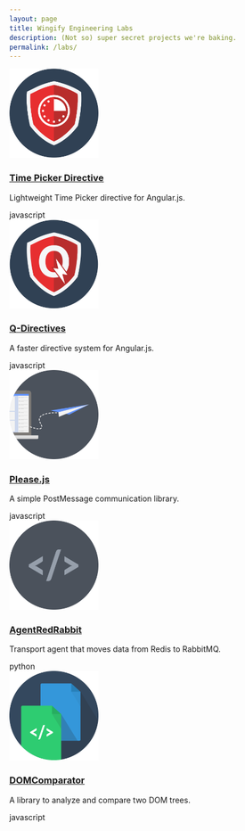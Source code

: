 ```yaml
---
layout: page
title: Wingify Engineering Labs
description: (Not so) super secret projects we're baking.
permalink: /labs/
---
```



<div class="projects">
	<div class="project-box">
		<a href="/angular-time-pciker/">
			<img src="/images/time-picker@2x.png" width="160" height="160">
			<h3>Time Picker Directive</h3>
		</a>
		<p>Lightweight Time Picker directive for Angular.js.</p>
		<span class="pill">javascript</span>
	</div>
	<div class="project-box">
		<a href="/q-directives/">
			<img src="/images/speed@2x.png" width="160" height="160">
			<h3>Q-Directives</h3>
		</a>
		<p>A faster directive system for Angular.js.</p>
		<span class="pill">javascript</span>
	</div>
	<div class="project-box">
		<a href="http://github.com/wingify/please.js">
			<img src="/images/post_message@2x.png" width="160" height="160">
			<h3>Please.js</h3>
		</a>
		<p>A simple PostMessage communication library.</p>
		<span class="pill">javascript</span>
	</div>
	<div class="project-box">
		<a href="http://github.com/wingify/agentredrabbit">
			<img src="/images/generic_code@2x.png" width="160" height="160">
			<h3>AgentRedRabbit</h3>
		</a>
		<p>Transport agent that moves data from Redis to RabbitMQ.</p>
		<span class="pill">python</span>
	</div>
	<div class="project-box">
		<a href="/dom-comparator/">
			<img src="/images/dom@2x.png" width="160" height="160">
			<h3>DOMComparator</h3>
		</a>
		<p>A library to analyze and compare two DOM trees.</p>
		<span class="pill">javascript</span>
	</div>
</div>
